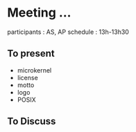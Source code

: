 # Meeting ...

participants : AS, AP
schedule : 13h-13h30

## To present
- microkernel
- license
- motto
- logo
- POSIX

## To Discuss
